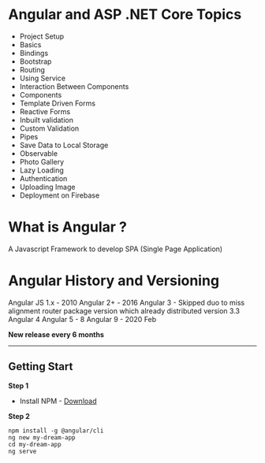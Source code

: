 # Angular and ASP .NET Core Topics
* Project Setup
* Basics
* Bindings
* Bootstrap
* Routing
* Using Service
* Interaction Between Components
* Components
* Template Driven Forms
* Reactive Forms
* Inbuilt validation
* Custom Validation
* Pipes
* Save Data to Local Storage
* Observable
* Photo Gallery
* Lazy Loading
* Authentication
* Uploading Image
* Deployment on Firebase


# What is Angular ?
A Javascript Framework to develop SPA (Single Page Application)

# Angular History and Versioning
Angular JS 1.x - 2010
Angular 2+ - 2016
Angular 3 - Skipped duo to miss alignment router package version which already distributed version 3.3
Angular 4 
Angular 5 - 8
Angular 9 - 2020 Feb

**New release every 6 months**

* * *

## Getting Start
**Step 1**
- Install NPM - [Download](https://nodejs.org/en/)

**Step 2**
```command
npm install -g @angular/cli
ng new my-dream-app
cd my-dream-app
ng serve
```



